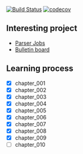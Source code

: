 [![Build Status](https://travis-ci.org/new-x/study.svg?branch=master)](https://travis-ci.org/new-x/study)
[![codecov](https://codecov.io/gh/new-x/study/branch/master/graph/badge.svg)](https://codecov.io/gh/new-x/study)

## Interesting project

 - [Parser Jobs](https://github.com/new-x/study/tree/master/parserjobs/src "Parser Jobs")
 - [Bulletin board](https://github.com/new-x/study/tree/master/chapter_009/src "Bulletin board")

## Learning process

 - [x] chapter_001  
 - [x] chapter_002 
 - [x] chapter_003 
 - [x] chapter_004  
 - [x] chapter_005
 - [x] chapter_006 
 - [x] chapter_007
 - [x] chapter_008
 - [x] chapter_009
 - [ ] chapter_010